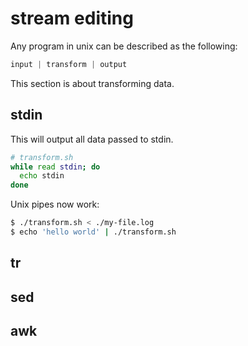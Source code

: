 # stream editing
Any program in unix can be described as the following:
```js
input | transform | output
```
This section is about transforming data.

## stdin
This will output all data passed to stdin.
```sh
# transform.sh
while read stdin; do
  echo stdin
done
```
Unix pipes now work:
```sh
$ ./transform.sh < ./my-file.log
$ echo 'hello world' | ./transform.sh
```

## tr

## sed

## awk
